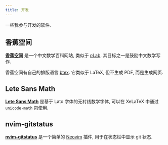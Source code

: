 ```yaml
---
title: 开发
---
```


一些我参与开发的软件.

## 香蕉空间

[**香蕉空间**](https://www.bananaspace.org/)
是一个中文数学百科网站,
类似于 [*n*Lab](https://ncatlab.org/nlab/show/HomePage).
其目标之一是鼓励中文数学写作.

香蕉空间有自己的排版语言
[btex](https://github.com/banana-space/btex).
它类似于 LaTeX,
但不生成 PDF, 而是生成网页.

## Lete Sans Math

[**Lete Sans Math**](https://github.com/abccsss/LeteSansMath)
是基于 Lato 字体的无衬线数学字体,
可以在 XeLaTeX 中通过 `unicode-math` 包使用.

## nvim-gitstatus

[**nvim-gitstatus**](https://github.com/abccsss/nvim-gitstatus)
是一个简单的
[Neovim](https://neovim.io/)
插件, 用于在状态栏中显示 git 状态.
